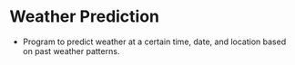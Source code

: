 # Weather Prediction
* Program to predict weather at a certain time, date, and location based on past weather patterns.
